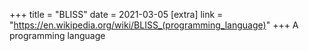 +++
title = "BLISS"
date = 2021-03-05
[extra]
link = "https://en.wikipedia.org/wiki/BLISS_(programming_language)"
+++
A programming language

